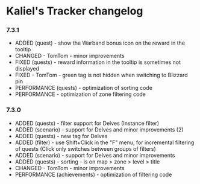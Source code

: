 # Kaliel's Tracker changelog
### 7.3.1
- ADDED (quest) - show the Warband bonus icon on the reward in the tooltip
- CHANGED - TomTom - minor improvements
- FIXED (quests) - reward information in the tooltip is sometimes not displayed
- FIXED - TomTom - green tag is not hidden when switching to Blizzard pin
- PERFORMANCE (quests) - optimization of sorting code
- PERFORMANCE - optimization of zone filtering code
### 7.3.0
- ADDED (quests) - filter support for Delves (Instance filter)
- ADDED (scenario) - support for Delves and minor improvements (2)
- ADDED (quests) - new tag for Delves
- ADDED (filter) - use Shift+Click in the &quot;F&quot; menu, for incremental filtering of quests (Click only switches between groups of filters)
- ADDED (scenario) - support for Delves and minor improvements
- ADDED (quests) - sorting - is on map &gt; zone &gt; level &gt; title
- CHANGED - TomTom - minor improvements
- PERFORMANCE (achievements) - optimization of filtering code
